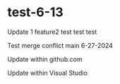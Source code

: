 # test-6-13

Update 1
feature2
test test test

Test merge conflict
main
6-27-2024

Update within github.com 

Update within Visual Studio 
